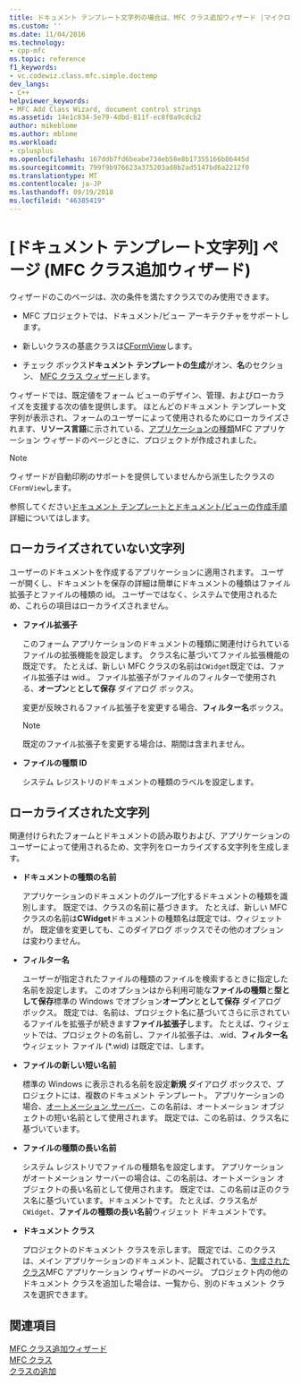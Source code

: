 ```yaml
---
title: ドキュメント テンプレート文字列の場合は、MFC クラス追加ウィザード |マイクロソフトのドキュメント
ms.custom: ''
ms.date: 11/04/2016
ms.technology:
- cpp-mfc
ms.topic: reference
f1_keywords:
- vc.codewiz.class.mfc.simple.doctemp
dev_langs:
- C++
helpviewer_keywords:
- MFC Add Class Wizard, document control strings
ms.assetid: 14e1c834-5e79-4dbd-811f-ec8f0a9cdcb2
author: mikeblome
ms.author: mblome
ms.workload:
- cplusplus
ms.openlocfilehash: 167ddb7fd6beabe734eb58e8b17355166b86445d
ms.sourcegitcommit: 799f9b976623a375203ad8b2ad5147bd6a2212f0
ms.translationtype: MT
ms.contentlocale: ja-JP
ms.lasthandoff: 09/19/2018
ms.locfileid: "46385419"
---
```

# <a name="document-template-strings-mfc-add-class-wizard"></a>[ドキュメント テンプレート文字列] ページ (MFC クラス追加ウィザード)

ウィザードのこのページは、次の条件を満たすクラスでのみ使用できます。

- MFC プロジェクトでは、ドキュメント/ビュー アーキテクチャをサポートします。

- 新しいクラスの基底クラスは[CFormView](../../mfc/reference/cformview-class.md)します。

- チェック ボックス**ドキュメント テンプレートの生成**がオン、**名**のセクション、 [MFC クラス ウィザード](../../mfc/reference/mfc-add-class-wizard.md)します。

ウィザードでは、既定値をフォーム ビューのデザイン、管理、およびローカライズを支援する次の値を提供します。 ほとんどのドキュメント テンプレート文字列が表示され、フォームのユーザーによって使用されるためにローカライズされます、**リソース言語**に示されている、[アプリケーションの種類](../../mfc/reference/application-type-mfc-application-wizard.md)MFC アプリケーション ウィザードのページときに、プロジェクトが作成されました。

> [!NOTE]
>  ウィザードが自動印刷のサポートを提供していませんから派生したクラスの`CFormView`します。

参照してください[ドキュメント テンプレートとドキュメント/ビューの作成手順](../../mfc/document-templates-and-the-document-view-creation-process.md)詳細についてはします。

## <a name="nonlocalized-strings"></a>ローカライズされていない文字列

ユーザーのドキュメントを作成するアプリケーションに適用されます。 ユーザーが開くし、ドキュメントを保存の詳細は簡単にドキュメントの種類はファイル拡張子とファイルの種類の id。 ユーザーではなく、システムで使用されるため、これらの項目はローカライズされません。

- **ファイル拡張子**

   このフォーム アプリケーションのドキュメントの種類に関連付けられているファイルの拡張機能を設定します。 クラス名に基づいてファイル拡張機能の既定です。 たとえば、新しい MFC クラスの名前は`CWidget`既定では、ファイル拡張子は wid.。 ファイル拡張子がファイルのフィルターで使用される、**オープン**と**として保存** ダイアログ ボックス。

   変更が反映されるファイル拡張子を変更する場合、**フィルター名**ボックス。

   > [!NOTE]
   > 既定のファイル拡張子を変更する場合は、期間は含まれません。

- **ファイルの種類 ID**

   システム レジストリのドキュメントの種類のラベルを設定します。

## <a name="localized-strings"></a>ローカライズされた文字列

関連付けられたフォームとドキュメントの読み取りおよび、アプリケーションのユーザーによって使用されるため、文字列をローカライズする文字列を生成します。

- **ドキュメントの種類の名前**

   アプリケーションのドキュメントのグループ化するドキュメントの種類を識別します。 既定では、クラスの名前に基づきます。 たとえば、新しい MFC クラスの名前は**CWidget**ドキュメントの種類名は既定では、ウィジェットが。 既定値を変更しても、このダイアログ ボックスでその他のオプションは変わりません。

- **フィルター名**

   ユーザーが指定されたファイルの種類のファイルを検索するときに指定した名前を設定します。 このオプションはから利用可能な**ファイルの種類**と**型として保存**標準の Windows でオプション**オープン**と**として保存** ダイアログ ボックス。 既定では、名前は、プロジェクト名に基づいてさらに示されているファイルを拡張子が続きます**ファイル拡張子**します。 たとえば、ウィジェットでは、プロジェクトの名前し、ファイル拡張子は、.wid、**フィルター名**ウィジェット ファイル (*.wid) は既定では、します。

- **ファイルの新しい短い名前**

   標準の Windows に表示される名前を設定**新規** ダイアログ ボックスで、プロジェクトには、複数のドキュメント テンプレート。 アプリケーションの場合、[オートメーション サーバー](../../mfc/automation-servers.md)、この名前は、オートメーション オブジェクトの短い名前として使用されます。 既定では、この名前は、クラス名に基づいています。

- **ファイルの種類の長い名前**

   システム レジストリでファイルの種類名を設定します。 アプリケーションがオートメーション サーバーの場合は、この名前は、オートメーション オブジェクトの長い名前として使用されます。 既定では、この名前は正のクラス名に基づいています。ドキュメントです。 たとえば、クラス名が`CWidget`、**ファイルの種類の長い名前**ウィジェット ドキュメントです。

- **ドキュメント クラス**

   プロジェクトのドキュメント クラスを示します。 既定では、このクラスは、メイン アプリケーションのドキュメント、記載されている、[生成されたクラス](../../mfc/reference/generated-classes-mfc-application-wizard.md)MFC アプリケーション ウィザードのページ。 プロジェクト内の他のドキュメント クラスを追加した場合は、一覧から、別のドキュメント クラスを選択できます。

## <a name="see-also"></a>関連項目

[MFC クラス追加ウィザード](../../mfc/reference/mfc-add-class-wizard.md)<br/>
[MFC クラス](../../mfc/reference/adding-an-mfc-class.md)<br/>
[クラスの追加](../../ide/adding-a-class-visual-cpp.md)
